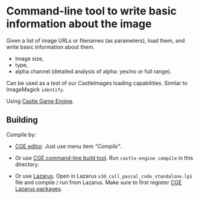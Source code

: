 # Command-line tool to write basic information about the image

Given a list of image URLs or filenames (as parameters), load them, and write basic information about them.

- Image size,
- type,
- alpha channel (detailed analysis of alpha: yes/no or full range).

Can be used as a test of our CastleImages loading capabilities. Similar to ImageMagick `identify`.

Using [Castle Game Engine](https://castle-engine.io/).

## Building

Compile by:

- [CGE editor](https://castle-engine.io/manual_editor.php). Just use menu item _"Compile"_.

- Or use [CGE command-line build tool](https://castle-engine.io/build_tool). Run `castle-engine compile` in this directory.

- Or use [Lazarus](https://www.lazarus-ide.org/). Open in Lazarus `x3d_call_pascal_code_standalone.lpi` file and compile / run from Lazarus. Make sure to first register [CGE Lazarus packages](https://castle-engine.io/documentation.php).
